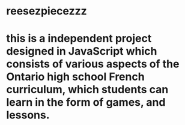 # reesezpiecezzz
# this is a independent project designed in JavaScript which consists of various aspects of the Ontario high school French curriculum, which students can learn in the form of games, and lessons.
